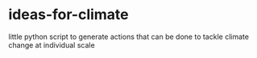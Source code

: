 # ideas-for-climate
little python script to generate actions that can be done to tackle climate change at individual scale

